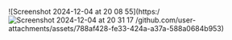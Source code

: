 
![Screenshot 2024-12-04 at 20 08 55](https:/![Screenshot 2024-12-04 at 20 31 17](https://github.com/user-attachments/assets/63049d2f-e01f-455d-9a66-bc652fefc770)
/github.com/user-attachments/assets/788af428-fe33-424a-a37a-588a0684b953)
